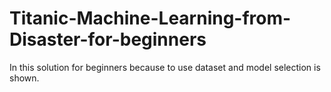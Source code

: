 # Titanic-Machine-Learning-from-Disaster-for-beginners

In this solution for beginners because to use dataset and model selection is shown.
